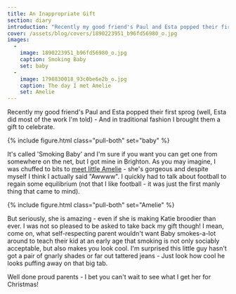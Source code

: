 ```yaml
---
title: An Inappropriate Gift
section: diary
introduction: "Recently my good friend's Paul and Esta popped their first sprog (well, Esta did most of the work I'm told) - And in traditional fashion I brought them a gift to celebrate. "
cover: /assets/blog/covers/1890223951_b96fd56980_o.jpg
images:
  - 
    image: 1890223951_b96fd56980_o.jpg
    caption: Smoking Baby
    set: baby
  - 
    image: 1798830018_93c0be6e2b_o.jpg
    caption: The day I met Amelie
    set: Amelie
---
```

Recently my good friend's Paul and Esta popped their first sprog (well, Esta did most of the work I'm told) - And in traditional fashion I brought them a gift to celebrate. 

{% include figure.html class="pull-both" set="baby" %}

It's called 'Smoking Baby' and I'm sure if you want you can get one from somewhere on the net, but I got mine in Brighton. As you may imagine, I was chuffed to bits to [meet little Amelie](http://flickr.com/photos/roobottom/1798830018/) - she's gorgeous and despite myself I think I actually said "Awwww". I quickly had to talk about football to regain some equilibrium (not that I like football - it was just the first manly thing that came to mind). 

{% include figure.html class="pull-both" set="Amelie" %}

But seriously, she is amazing - even if she is making Katie broodier than ever. I was not so pleased to be asked to take back my gift though! I mean, come on, what self-respecting parent wouldn't want Baby smokes-a-lot around to teach their kid at an early age that smoking is not only sociably acceptable, but also makes you look cool. I'm surprised this little guy hasn't got a pair of gnarly shades or far out tattered jeans - Just look how cool he looks puffing away on that big tab. 

Well done proud parents - I bet you can't wait to see what I get her for Christmas!